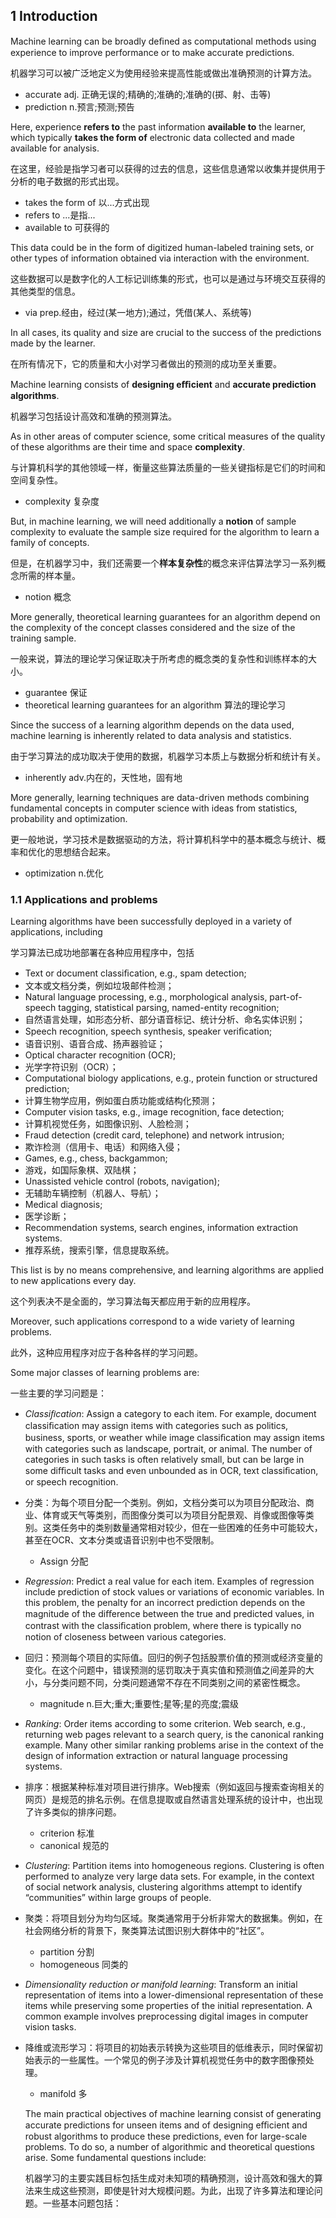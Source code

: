 ## 1 Introduction
Machine learning can be broadly deﬁned as computational methods using experience to improve performance or to make accurate predictions. 

机器学习可以被广泛地定义为使用经验来提高性能或做出准确预测的计算方法。

- accurate adj. 正确无误的;精确的;准确的;准确的(掷、射、击等)
- prediction n.预言;预测;预告



Here, experience **refers  to** the past information **available to** the learner, which typically **takes the form of** electronic data collected and made available for analysis. 

在这里，经验是指学习者可以获得的过去的信息，这些信息通常以收集并提供用于分析的电子数据的形式出现。

- takes the form of 以...方式出现
- refers to ...是指...
- available to 可获得的



This data could be in the form of digitized human-labeled training sets, or other types of information obtained via interaction with the environment. 

这些数据可以是数字化的人工标记训练集的形式，也可以是通过与环境交互获得的其他类型的信息。

- via prep.经由，经过(某一地方);通过，凭借(某人、系统等)



In all cases, its quality and size are crucial to the success of the predictions made by the learner. 

在所有情况下，它的质量和大小对学习者做出的预测的成功至关重要。



Machine learning consists of **designing eﬃcient** and **accurate prediction algorithms**.

机器学习包括设计高效和准确的预测算法。



 As in other areas of computer science, some critical measures of the quality of these algorithms are their time and space **complexity**.

与计算机科学的其他领域一样，衡量这些算法质量的一些关键指标是它们的时间和空间复杂性。

- complexity 复杂度



 But, in machine learning, we will need additionally a **notion** of sample complexity to evaluate the sample size required for the algorithm to learn a family of concepts. 

但是，在机器学习中，我们还需要一个**样本复杂性**的概念来评估算法学习一系列概念所需的样本量。

- notion 概念



More generally, theoretical learning guarantees for an algorithm depend on the complexity of the concept classes considered and the size of the training sample.

一般来说，算法的理论学习保证取决于所考虑的概念类的复杂性和训练样本的大小。

- guarantee 保证
- theoretical learning guarantees for an algorithm 算法的理论学习



 Since the success of a learning algorithm depends on the data used, machine learning is inherently related to data analysis and statistics. 

由于学习算法的成功取决于使用的数据，机器学习本质上与数据分析和统计有关。

- inherently adv.内在的，天性地，固有地 



More generally, learning techniques are data-driven methods combining fundamental concepts in computer science with ideas from statistics, probability and optimization.

更一般地说，学习技术是数据驱动的方法，将计算机科学中的基本概念与统计、概率和优化的思想结合起来。

- optimization n.优化



### 1.1 Applications and problems
Learning algorithms have been successfully deployed in a variety of applications, including

学习算法已成功地部署在各种应用程序中，包括

- Text or document classiﬁcation, e.g., spam detection; 
- 文本或文档分类，例如垃圾邮件检测；
- Natural language processing, e.g., morphological analysis, part-of-speech tagging, statistical parsing, named-entity recognition; 
- 自然语言处理，如形态分析、部分语音标记、统计分析、命名实体识别；
- Speech recognition, speech synthesis, speaker veriﬁcation; 
- 语音识别、语音合成、扬声器验证；
- Optical character recognition (OCR); 
- 光学字符识别（OCR）；
- Computational biology applications, e.g., protein function or structured prediction;
- 计算生物学应用，例如蛋白质功能或结构化预测；
- Computer vision tasks, e.g., image recognition, face detection; 
- 计算机视觉任务，如图像识别、人脸检测；
- Fraud detection (credit card, telephone) and network intrusion;
- 欺诈检测（信用卡、电话）和网络入侵；
- Games, e.g., chess, backgammon;
- 游戏，如国际象棋、双陆棋；
- Unassisted vehicle control (robots, navigation);
- 无辅助车辆控制（机器人、导航）；
- Medical diagnosis; 
- 医学诊断；
- Recommendation systems, search engines, information extraction systems. 
- 推荐系统，搜索引擎，信息提取系统。

This list is by no means comprehensive, and learning algorithms are applied to new applications every day. 

这个列表决不是全面的，学习算法每天都应用于新的应用程序。

Moreover, such applications correspond to a wide variety of learning problems.

此外，这种应用程序对应于各种各样的学习问题。

 Some major classes of learning problems are: 

一些主要的学习问题是：

- *Classiﬁcation*: Assign a category to each item. For example, document classiﬁcation may assign items with categories such as politics, business, sports, or weather while image classiﬁcation may assign items with categories such as landscape, portrait, or animal. The number of categories in such tasks is often relatively small, but can be large in some diﬃcult tasks and even unbounded as in OCR, text classiﬁcation, or speech recognition. 

- 分类：为每个项目分配一个类别。例如，文档分类可以为项目分配政治、商业、体育或天气等类别，而图像分类可以为项目分配景观、肖像或图像等类别。这类任务中的类别数量通常相对较少，但在一些困难的任务中可能较大，甚至在OCR、文本分类或语音识别中也不受限制。

   + Assign  分配

- *Regression*: Predict a real value for each item. Examples of regression include prediction of stock values or variations of economic variables. In this problem, the penalty for an incorrect prediction depends on the magnitude of the diﬀerence between the true and predicted values, in contrast with the classiﬁcation problem, where there is typically no notion of closeness between various categories. 

- 回归：预测每个项目的实际值。回归的例子包括股票价值的预测或经济变量的变化。在这个问题中，错误预测的惩罚取决于真实值和预测值之间差异的大小，与分类问题不同，分类问题通常不存在不同类别之间的紧密性概念。

  + magnitude n.巨大;重大;重要性;星等;星的亮度;震级

- *Ranking*: Order items according to some criterion. Web search, e.g., returning web pages relevant to a search query, is the canonical ranking example. Many other similar ranking problems arise in the context of the design of information extraction or natural language processing systems.

- 排序：根据某种标准对项目进行排序。Web搜索（例如返回与搜索查询相关的网页）是规范的排名示例。在信息提取或自然语言处理系统的设计中，也出现了许多类似的排序问题。

  + criterion 标准
  + canonical 规范的

-  *Clustering*: Partition items into homogeneous regions. Clustering is often performed to analyze very large data sets. For example, in the context of social network analysis, clustering algorithms attempt to identify “communities” within large groups of people. 

- 聚类：将项目划分为均匀区域。聚类通常用于分析非常大的数据集。例如，在社会网络分析的背景下，聚类算法试图识别大群体中的“社区”。

  + partition 分割
  + homogeneous 同类的

- *Dimensionality reduction or manifold learning*: Transform an initial representation of items into a lower-dimensional representation of these items while preserving some properties of the initial representation. A common example involves preprocessing digital images in computer vision tasks. 

- 降维或流形学习：将项目的初始表示转换为这些项目的低维表示，同时保留初始表示的一些属性。一个常见的例子涉及计算机视觉任务中的数字图像预处理。

  + manifold 多

  The main practical objectives of machine learning consist of generating accurate predictions for unseen items and of designing eﬃcient and robust algorithms to produce these predictions, even for large-scale problems. To do so, a number of algorithmic and theoretical questions arise. Some fundamental questions include:

  机器学习的主要实践目标包括生成对未知项的精确预测，设计高效和强大的算法来生成这些预测，即使是针对大规模问题。为此，出现了许多算法和理论问题。一些基本问题包括：